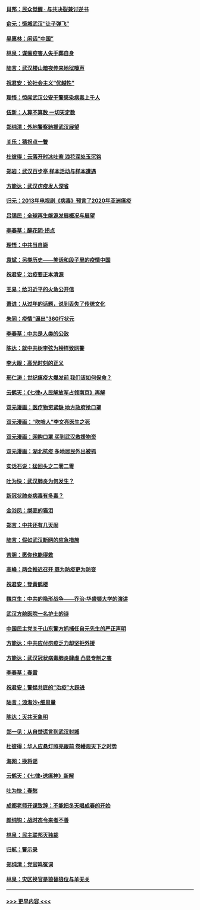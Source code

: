 #### [肖邦：民众觉醒 · 与共决裂兼讨逆书](../pages/nsc993/n11898435.md?t=02270802) 
#### [俞元：饿城武汉“让子弹飞”](../pages/nsc993/n11898344.md?t=02270802) 
#### [吴惠林：闲话“中国”](../pages/nsc993/n11898182.md?t=02270802) 
#### [林泉：谋瘟疫害人失手葬自身](../pages/nsc993/n11897892.md?t=02270802) 
#### [陆言：武汉楼山暗夜传来地狱嚎声](../pages/nsc993/n11897033.md?t=02270802) 
#### [祝君安：论社会主义“优越性”](../pages/nsc993/n11897005.md?t=02270802) 
#### [理悟：惊闻武汉公安干警感染病毒上千人](../pages/nsc993/n11896947.md?t=02270802) 
#### [伍新：人算不算数 一切天定数](../pages/nsc993/n11893372.md?t=02270802) 
#### [郑纯清：外地警察驰援武汉展望](../pages/nsc993/n11893115.md?t=02270802) 
#### [关乐：猜拐点一瞥](../pages/nsc993/n11893020.md?t=02270802) 
#### [杜彼得：云落开时冰吐鉴 浪花深处玉沉钩](../pages/nsc993/n11892107.md?t=02270802) 
#### [郑岩：武汉百步亭 样本活动与样本遭遇](../pages/nsc993/n11892310.md?t=02270802) 
#### [方能达：武汉疠疫发人深省](../pages/nsc993/n11891376.md?t=02270802) 
#### [归元：2013年电视剧《病毒》预言了2020年亚洲瘟疫](../pages/nsc993/n11891126.md?t=02270802) 
#### [吕锡民：全球再生能源发展概况与展望](../pages/nsc993/n11890613.md?t=02270802) 
#### [李春草：醉花阴·拐点](../pages/nsc993/n11890567.md?t=02270802) 
#### [理悟：中共当自毙](../pages/nsc993/n11890559.md?t=02270802) 
#### [袁斌：另类历史——笑话和段子里的疫情中国](../pages/nsc993/n11889243.md?t=02270802) 
#### [祝君安：治疫要正本清源](../pages/nsc993/n11889085.md?t=02270802) 
#### [王易：给习近平的火急公开信](../pages/nsc993/n11888225.md?t=02270802) 
#### [萧进：从过年的话题，说到丢失了传统文化](../pages/nsc993/n11887732.md?t=02270802) 
#### [朱同：疫情“逼出”360行状元](../pages/nsc993/n11887678.md?t=02270802) 
#### [李春草：中共是人类的公敌](../pages/nsc993/n11887656.md?t=02270802) 
#### [陈达：就中共树李弦为榜样致网警](../pages/nsc993/n11887625.md?t=02270802) 
#### [李大眼：高光时刻的正义](../pages/nsc993/n11887585.md?t=02270802) 
#### [邢仁涛：世纪瘟疫大爆发前 我们该如何保命？](../pages/nsc993/n11887535.md?t=02270802) 
#### [云鹤天：《七律▪人民解放军占领南京》再解](../pages/nsc993/n11887524.md?t=02270802) 
#### [双元漫画：医疗物资紧缺 地方政府抢口罩](../pages/nsc993/n11884744.md?t=02270802) 
#### [双元漫画：“吹哨人”李文亮医生之死](../pages/nsc993/n11884705.md?t=02270802) 
#### [双元漫画：网购口罩 买到武汉救援物资](../pages/nsc993/n11884670.md?t=02270802) 
#### [双元漫画：湖北抗疫 多地居民外出被抓](../pages/nsc993/n11884643.md?t=02270802) 
#### [实话石说：猛回头之二零二零](../pages/nsc993/n11883968.md?t=02270802) 
#### [吐为快：武汉肺炎为何发生？](../pages/nsc993/n11882180.md?t=02270802) 
#### [新冠状肺炎病毒有多毒？](../pages/nsc993/n11881790.md?t=02270802) 
#### [金浴凤：绑匪的猫泪](../pages/nsc993/n11880664.md?t=02270802) 
#### [郑言：中共还有几天闹](../pages/nsc993/n11880645.md?t=02270802) 
#### [陆言：假如武汉断网的应急措施](../pages/nsc993/n11880619.md?t=02270802) 
#### [苦胆：愿你也能得救](../pages/nsc993/n11880601.md?t=02270802) 
#### [高峰：两会推迟召开  既为防疫更为防变](../pages/nsc993/n11879977.md?t=02270802) 
#### [祝君安：登黄鹤楼](../pages/nsc993/n11880583.md?t=02270802) 
#### [魏京生：中共的隐形战争——乔治‧华盛顿大学的演讲](../pages/nsc993/n11879765.md?t=02270802) 
#### [武汉方舱医院一名护士的诗](../pages/nsc993/n11878480.md?t=02270802) 
#### [中国民主党关于山东警方抓捕任自元先生的严正声明](../pages/nsc993/n11877506.md?t=02270802) 
#### [方能达：中共应付疠疫乏力却坚拒外援](../pages/nsc993/n11877497.md?t=02270802) 
#### [方能达：武汉冠状病毒肺炎肆虐 凸显专制之害](../pages/nsc993/n11877475.md?t=02270802) 
#### [李春草：春雷](../pages/nsc993/n11876287.md?t=02270802) 
#### [祝君安：警惕共匪的“治疫”大跃进](../pages/nsc993/n11876084.md?t=02270802) 
#### [陆言：浪淘沙•细思量](../pages/nsc993/n11876071.md?t=02270802) 
#### [陈达：灭共天象明](../pages/nsc993/n11876063.md?t=02270802) 
#### [郑一见：从自焚谎言到武汉封城](../pages/nsc993/n11875621.md?t=02270802) 
#### [杜彼得：华人应悬灯照亮跟前 卷幔观天下之时势](../pages/nsc993/n11874822.md?t=02270802) 
#### [海网：换将谣](../pages/nsc993/n11873712.md?t=02270802) 
#### [云鹤天：《七律▪送瘟神》新解](../pages/nsc993/n11873598.md?t=02270802) 
#### [吐为快：春愁](../pages/nsc993/n11872801.md?t=02270802) 
#### [成都老师开课致辞：不能把冬天唱成春的开始](../pages/nsc993/n11872653.md?t=02270802) 
#### [颜纯钩：战时态令来者不善](../pages/nsc993/n11872011.md?t=02270802) 
#### [林泉：民主联邦灭独裁](../pages/nsc993/n11870998.md?t=02270802) 
#### [归航：警示录](../pages/nsc993/n11870963.md?t=02270802) 
#### [郑纯清：党官鸣冤词](../pages/nsc993/n11870938.md?t=02270802) 
#### [林泉：灾区换官是狼替狼位与羊无关](../pages/nsc993/n11870896.md?t=02270802) 

----
#### [ >>> 更早内容 <<< ](../indexes/nsc993-earlier.md)
